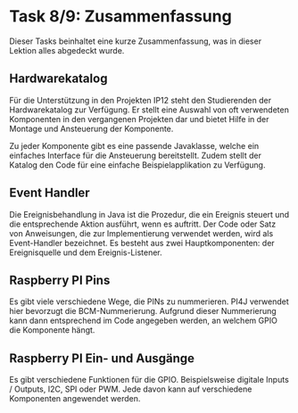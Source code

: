 # Task 8/9: Zusammenfassung
Dieser Tasks beinhaltet eine kurze Zusammenfassung, was in dieser Lektion alles abgedeckt wurde.

## Hardwarekatalog
Für die Unterstützung in den Projekten IP12 steht den Studierenden der Hardwarekatalog zur Verfügung. Er stellt eine
Auswahl von oft verwendeten Komponenten in den vergangenen Projekten dar und bietet Hilfe in der Montage und Ansteuerung
der Komponente.

Zu jeder Komponente gibt es eine passende Javaklasse, welche ein einfaches Interface für die Ansteuerung bereitstellt.
Zudem stellt der Katalog den Code für eine einfache Beispielapplikation zu Verfügung.

## Event Handler
Die Ereignisbehandlung in Java ist die Prozedur, die ein Ereignis steuert und die entsprechende Aktion ausführt, wenn 
es auftritt. Der Code oder Satz von Anweisungen, die zur Implementierung verwendet werden, wird als Event-Handler bezeichnet. 
Es besteht aus zwei Hauptkomponenten: der Ereignisquelle und dem Ereignis-Listener.

## Raspberry PI Pins
Es gibt viele verschiedene Wege, die PINs zu nummerieren. PI4J verwendet hier bevorzugt die BCM-Nummerierung.
Aufgrund dieser Nummerierung kann dann entsprechend im Code angegeben werden, an welchem GPIO die Komponente hängt.

## Raspberry PI Ein- und Ausgänge
Es gibt verschiedene Funktionen für die GPIO. Beispielsweise digitale Inputs / Outputs, I2C, SPI oder PWM. Jede davon kann auf
verschiedene Komponenten angewendet werden.